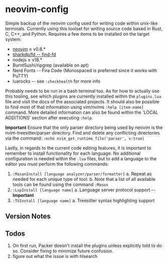 # neovim-config

Simple backup of the neovim config used for writing code within unix-like
terminals. Currently using this toolset for writing source code based in Rust,
C, C++, and Python. Requires a few items to be installed on the target system:

- [neovim](https://github.com/neovim/neovim/releases) $\geq$ v0.8.\*
- [sharkdp/fd -- find-fd](https://github.com/sharkdp/fd)
- nodejs $\geq$ v18.\*
- BurntSushi/ripgrep (available on apt)
- Nerd Fonts -- Fira Code (Monospaced is preferred since it works with PuTTY)
- luarocks -- see `:checkhealth` for more info

Probably needs to be run in a bash terminal too. As for how to actually use
this tooling, see which plugins are currently installed within the `plugins.lua`
file and visit the docs of the associated projects. It should also be possible
to find most of that information using vim/nvims `:help [item-name]` command.
More detailed information can also be found within the 'LOCAL ADDITIONS'
section after executing `:help`.

**Important**
Ensure that the only parser directory being used by neovim is the
nvim-treesitter/parser directory. Find and delete any conflicting directories
via the command:
`:echo nvim_get_runtime_file('parser', v:true)`

Lastly, in regards to the current code editing features, it is important to
remember to install functionality for each language. No additional
configuration is needed within the `.lua` files, but to add a language to the
editor you must perform the following commands:

1. `:MasonInstall [language analyzer/parser/formatter]`
   a. Repeat as needed for each unique type of tool.
   b. Note that a list of all available tools can be found using the command
   `:Mason`
2. `:LspInstall [language name]`
   a. Language server protocol support -- **Important**
3. `:TSInstall [language name]`
   a. Treesitter syntax highlighting support

## Version Notes

## Todos

1. On first run, Packer doesn't install the plugins unless explicitly told to do so. Consider fixing to minimize future confusion.
2. figure out what the issue is with hlsearch
